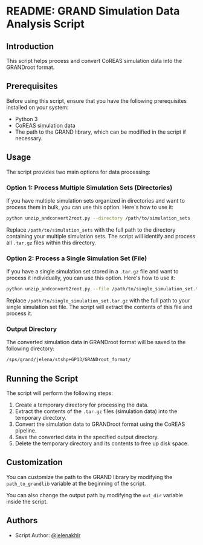 # README: GRAND Simulation Data Analysis Script

## Introduction
This script helps process and convert CoREAS simulation data into the GRANDroot format.

## Prerequisites
Before using this script, ensure that you have the following prerequisites installed on your system:

- Python 3
- CoREAS simulation data
- The path to the GRAND library, which can be modified in the script if necessary.

## Usage
The script provides two main options for data processing:

### Option 1: Process Multiple Simulation Sets (Directories)
If you have multiple simulation sets organized in directories and want to process them in bulk, you can use this option. Here's how to use it:

```bash
python unzip_andconvert2root.py --directory /path/to/simulation_sets
```

Replace `/path/to/simulation_sets` with the full path to the directory containing your multiple simulation sets. The script will identify and process all `.tar.gz` files within this directory.

### Option 2: Process a Single Simulation Set (File)
If you have a single simulation set stored in a `.tar.gz` file and want to process it individually, you can use this option. Here's how to use it:

```bash
python unzip_andconvert2root.py --file /path/to/single_simulation_set.tar.gz
```

Replace `/path/to/single_simulation_set.tar.gz` with the full path to your single simulation set file. The script will extract the contents of this file and process it.

### Output Directory
The converted simulation data in GRANDroot format will be saved to the following directory:

```bash
/sps/grand/jelena/stshp+GP13/GRANDroot_format/
```

## Running the Script
The script will perform the following steps:

1. Create a temporary directory for processing the data.
2. Extract the contents of the `.tar.gz` files (simulation data) into the temporary directory.
3. Convert the simulation data to GRANDroot format using the CoREAS pipeline.
4. Save the converted data in the specified output directory.
5. Delete the temporary directory and its contents to free up disk space.

## Customization
You can customize the path to the GRAND library by modifying the `path_to_grandlib` variable at the beginning of the script.

You can also change the output path by modifying the `out_dir` variable inside the script.

## Authors
- Script Author: [@jelenakhlr](https://github.com/jelenakhlr)
